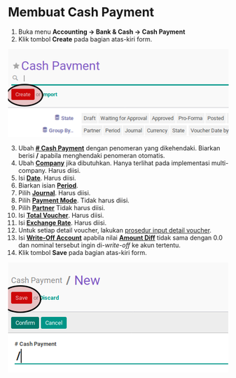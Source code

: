 # Membuat Cash Payment

1. Buka menu **Accounting -> Bank & Cash -> Cash Payment**
2. Klik tombol **Create** pada bagian atas-kiri form.

![](../../img/cash-payment/tombol-create.png)

3. Ubah **[# Cash Payment](./penjelasan.md#field-name)** dengan penomeran yang dikehendaki. Biarkan berisi **/**
apabila menghendaki penomeran otomatis.
4. Ubah **[Company](./penjelasan.md#field-company)** jika dibutuhkan. Hanya terlihat pada implementasi multi-company. Harus diisi.
5. Isi **[Date](./penjelasan.md#field-date)**. Harus diisi.
6. Biarkan isian **[Period](./penjelasan.md#field-period)**.
7. Pilih **[Journal](./penjelasan.md#field-journal)**. Harus diisi.
8. Pilih **[Payment Mode](./penjelasan.md#field-payment-mode)**. Tidak harus diisi.
9. Pilih **[Partner](./penjelasan.md#field-partner)** Tidak harus diisi.
10. Isi **[Total Voucher](./penjelasan.md#field-total-voucher)**. Harus diisi.
11. Isi **[Exchange Rate](./penjelasan.md#field-exchange-rate)**. Harus diisi.
12. Untuk setiap detail voucher, lakukan [prosedur input detail voucher](./membuat-detail.md).
13. <a name="langkah-13">Isi</a> **[Write-Off Account](./penjelasan.md#field-writeoff-account)** apabila nilai **[Amount Diff](./penjelasan.md#field-amount-diff)** tidak sama dengan 0.0 dan nominal tersebut ingin di-*write-off* ke akun tertentu.
14. Klik tombol **Save** pada bagian atas-kiri form.

![](../../img/cash-payment/tombol-save.png)
